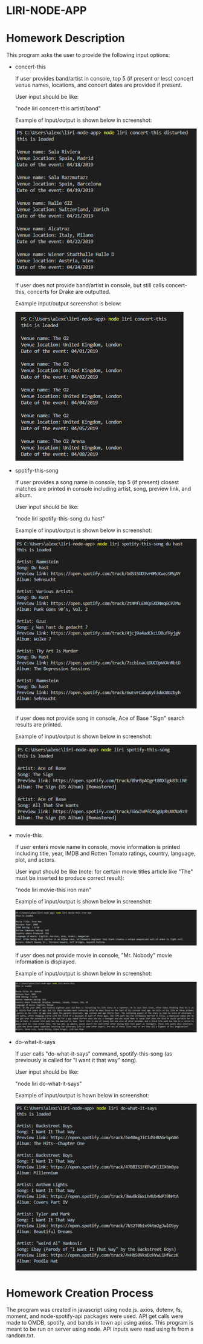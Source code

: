 # LIRI-NODE-APP

# Homework Description

This program asks the user to provide the following input options:

* concert-this

    If user provides band/artist in console, top 5 (if present or less) concert venue names, locations, and concert dates are provided if present.

    User input should be like:

    "node liri concert-this artist/band"

    Example of input/output is shown below in screenshot:

    ![concert data with input](images/concert-this-input.PNG)

    If user does not provide band/artist in console, but still calls concert-this, concerts for Drake are outputted.

    Example input/output screenshot is below:

    ![concert data without input](images/drake.PNG)

* spotify-this-song

    If user provides a song name in console, top 5 (if present) closest matches are printed in console including artist, song, preview link, and album.

    User input should be like:

    "node liri spotify-this-song du hast"

    Example of input/output is shown below in screenshot:

    ![spotify this song with input](images/du_hast.PNG)

    If user does not provide song in console, Ace of Base "Sign" search results are printed.

    Example of input/output is shown below in screenshot:

    ![spotify this song without output](images/sign.PNG)

* movie-this

    If user enters movie name in console, movie information is printed including title, year, IMDB and Rotten Tomato ratings, country, language, plot, and actors.

    User input should be like (note: for certain movie titles article like "The" must be inserted to produce correct result):

    "node liri movie-this iron man"

    Example of input/output is shown below in screenshot:

    ![movie this with input](images/ironman.PNG)

    If user does not provide movie in console, "Mr. Nobody" movie information is displayed.

    Example of input/output is shown below in screenshot:

    ![movie this without input](images/nobody.PNG)

* do-what-it-says

    If user calls "do-what-it-says" command, spotify-this-song (as previously is called for "I want it that way" song).

    User input should be like:

    "node liri do-what-it-says"

    Example of input/output is hown below in screenshot:

    ![do what it says](images/do.PNG)

# Homework Creation Process

The program was created in javascript using node.js. axios, dotenv, fs, moment, and node-spotify-api packages were used. API get calls were made to OMDB, spotify, and bands in town api using axios. This program is meant to be run on server using node. API inputs were read using fs from a random.txt.

